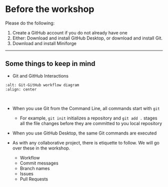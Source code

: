 # Before the workshop

Please do the following:

1. Create a GitHub account if you do not already have one
2. Either: Download and install GitHub Desktop, or download and install Git.
3. Download and install Miniforge

---

## Some things to keep in mind

- Git and GitHub Interactions

```{image} images/Git_GitHub_workflow.png
:alt: Git-GitHub workflow diagram
:align: center
```

&nbsp;

- When you use Git from the Command Line, all commands start with `git`
  - For example, `git init` initializes a repository and `git add .` stages all the file changes before they are committed to you local repository

- When you use GitHub Desktop, the same Git commands are executed
- As with any collaborative project, there is etiquette to follow. We will go over these in the workshop.
  - Workflow
  - Commit messages
  - Branch names
  - Issues
  - Pull Requests
